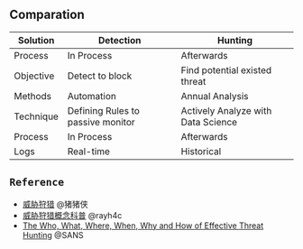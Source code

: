 ## Comparation
| Solution  | Detection  | Hunting |
| ------------- | ------------- | ------------- |
| Process  | In Process  | Afterwards  |
| Objective  | Detect to block | Find potential existed threat |
| Methods  | Automation  | Annual Analysis |
| Technique  | Defining Rules to passive monitor |Actively Analyze with Data Science |
| Process  | In Process  | Afterwards  |
| Logs  | Real-time | Historical |

## `Reference`
- [威胁狩猎](https://www.zhihu.com/question/519566237)  @猪猪侠
- [威胁狩猎概念科普](https://mp.weixin.qq.com/s/Yg0kpWNYQVk0iQ1oIhC-GQ)  @rayh4c
- [The Who, What, Where, When, Why and How of Effective Threat Hunting](https://www.sans.org/white-papers/who-what-where-when-why-how-effective-threat-hunting/)  @SANS
